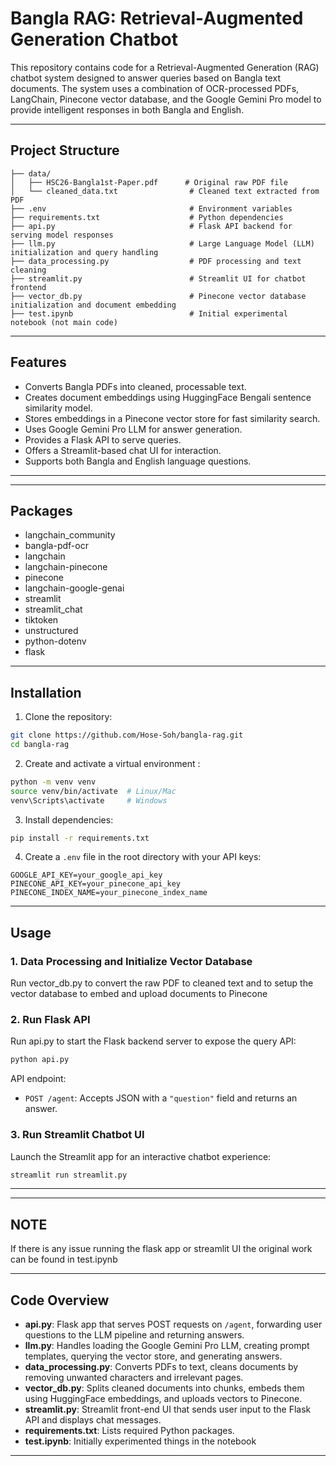 
# Bangla RAG: Retrieval-Augmented Generation Chatbot

This repository contains code for a Retrieval-Augmented Generation (RAG) chatbot system designed to answer queries based on Bangla text documents. The system uses a combination of OCR-processed PDFs, LangChain, Pinecone vector database, and the Google Gemini Pro model to provide intelligent responses in both Bangla and English.

---

## Project Structure

```
├── data/
│   ├── HSC26-Bangla1st-Paper.pdf      # Original raw PDF file 
│   └── cleaned_data.txt            	# Cleaned text extracted from PDF
├── .env                      			# Environment variables 
├── requirements.txt          			# Python dependencies
├── api.py                    			# Flask API backend for serving model responses
├── llm.py                    			# Large Language Model (LLM) initialization and query handling
├── data_processing.py        			# PDF processing and text cleaning
├── streamlit.py              			# Streamlit UI for chatbot frontend
├── vector_db.py              			# Pinecone vector database initialization and document embedding
├── test.ipynb                			# Initial experimental notebook (not main code)
```

---

## Features

- Converts Bangla PDFs into cleaned, processable text.
- Creates document embeddings using HuggingFace Bengali sentence similarity model.
- Stores embeddings in a Pinecone vector store for fast similarity search.
- Uses Google Gemini Pro LLM for answer generation.
- Provides a Flask API to serve queries.
- Offers a Streamlit-based chat UI for interaction.
- Supports both Bangla and English language questions.

---

---

## Packages

- langchain_community
- bangla-pdf-ocr
- langchain 
- langchain-pinecone
- pinecone
- langchain-google-genai
- streamlit
- streamlit_chat
- tiktoken
- unstructured
- python-dotenv
- flask

---

## Installation

1. Clone the repository:

```bash
git clone https://github.com/Hose-Soh/bangla-rag.git
cd bangla-rag
```

2. Create and activate a virtual environment :

```bash
python -m venv venv
source venv/bin/activate  # Linux/Mac
venv\Scripts\activate     # Windows
```

3. Install dependencies:

```bash
pip install -r requirements.txt
```

4. Create a `.env` file in the root directory with your API keys:

```
GOOGLE_API_KEY=your_google_api_key
PINECONE_API_KEY=your_pinecone_api_key
PINECONE_INDEX_NAME=your_pinecone_index_name
```

---

## Usage

### 1. Data Processing and Initialize Vector Database

Run vector_db.py to convert the raw PDF to cleaned text and to setup the vector database to embed and upload documents to Pinecone


### 2. Run Flask API

Run api.py to start the Flask backend server to expose the query API:

```bash
python api.py
```

API endpoint:

- `POST /agent`: Accepts JSON with a `"question"` field and returns an answer.

### 3. Run Streamlit Chatbot UI

Launch the Streamlit app for an interactive chatbot experience:

```bash
streamlit run streamlit.py
```

---

---

## NOTE
If there is any issue running the flask app or streamlit UI the original work can be found in test.ipynb

---
## Code Overview

- **api.py**: Flask app that serves POST requests on `/agent`, forwarding user questions to the LLM pipeline and returning answers.
- **llm.py**: Handles loading the Google Gemini Pro LLM, creating prompt templates, querying the vector store, and generating answers.
- **data_processing.py**: Converts PDFs to text, cleans documents by removing unwanted characters and irrelevant pages.
- **vector_db.py**: Splits cleaned documents into chunks, embeds them using HuggingFace embeddings, and uploads vectors to Pinecone.
- **streamlit.py**: Streamlit front-end UI that sends user input to the Flask API and displays chat messages.
- **requirements.txt**: Lists required Python packages.
- **test.ipynb**: Initially experimented things in the notebook 

---

